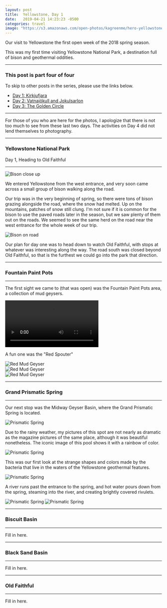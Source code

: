 ```yaml
---
layout: post
title:  Yellowstone, Day 1
date:   2019-04-21 14:23:23 -0500
categories: travel
image: "https://s3.amazonaws.com/open-photos/kagreenme/hero-yellowstone2019-day1.png"
---
```


Our visit to Yellowstone the first open week of the 2018 spring season.

This was my first time visiting Yellowstone National Park, a destination full of bison and geothermal oddities.

<!--more-->

----

<h3>This post is part four of four</h3>
<p>To skip to other posts in the series, please use the links below.</p>
<ul>
  <li><a href="{{ site.url }}/posts/iceland-southern-coast-day-1.html/">Day 1: Kirkjufjara</a></li>
  <li><a href="{{ site.url }}/posts/iceland-southern-coast-day-2.html">Day 2: Vatnajökull and Jokulsarlon</a></li>
  <li><a href="{{ site.url }}/posts/iceland-southern-coast-day-3.html">Day 3: The Golden Circle</a></li>
</ul>

----

For those of you who are here for the photos, I apologize that there is not too much to see from these last two days. The activities on Day 4 did not lend themselves to photography.

----

<h3>Yellowstone National Park</h3>
<p>Day 1, Heading to Old Faithful</p>

----

<img src="/img/blank.png" alt="Bison close up" data-echo="https://s3.amazonaws.com/open-photos/kagreenme/yellowstone2019-day01-bison-01.png" class="img-fluid">

We entered Yellowstone from the west entrance, and very soon came across a small group of bison walking along the road.

Our trip was in the very beginning of spring, so there were tons of bison grazing alongside the road, where the snow had melted. Up on the mountains, patches of snow still clung. I'm not sure if it is common for the bison to use the paved roads later in the season, but we saw plenty of them out on the roads. We seemed to see the same herd on the road near the west entrance for the whole week of our trip.

<img src="/img/blank.png" alt="Bison on road" data-echo="https://s3.amazonaws.com/open-photos/kagreenme/yellowstone2019-day01-bison-02.png" class="img-fluid">

Our plan for day one was to head down to watch Old Faithful, with stops at whatever was interesting along the way. The road south was closed beyond Old Faithful, so that is the furthest we could go into the park that direction.

----

<h3>Fountain Paint Pots</h3>

----

The first sight we came to (that was open) was the Fountain Paint Pots area, a collection of mud geysers.

<video controls>
  <source src="https://s3.amazonaws.com/open-photos/kagreenme/yellowstone2019-fountainpaintpot.mp4" type="video/mp4">
  Your browser does not support the video tag.
</video>

A fun one was the "Red Spouter"

<div class="photo-row">
  <div class="flex-item">
    <img src="/img/blank.png" alt="Red Mud Geyser" data-echo="https://s3.amazonaws.com/open-photos/kagreenme/yellowstone2019-day01-redspouter1.png" class="img-fluid">
  </div>
  <div class="flex-item">
    <img src="/img/blank.png" alt="Red Mud Geyser" data-echo="https://s3.amazonaws.com/open-photos/kagreenme/yellowstone2019-day01-redspouter2.png" class="img-fluid">
  </div>
  <div class="flex-item">
    <img src="/img/blank.png" alt="Red Mud Geyser" data-echo="https://s3.amazonaws.com/open-photos/kagreenme/yellowstone2019-day01-redspouter3.png" class="img-fluid">
  </div>
</div>

----

<h3>Grand Prismatic Spring</h3>

----

Our next stop was the Midway Geyser Basin, where the Grand Prismatic Spring is located.

<img src="/img/blank.png" alt="Prismatic Spring" data-echo="https://s3.amazonaws.com/open-photos/kagreenme/yellowstone2019-day01-grandprismatic02.png" class="img-fluid">

Due to the rainy weather, my pictures of this spot are not nearly as dramatic as the magazine pictures of the same place, although it was beautiful nonetheless. The iconic image of this pool shows it with a rainbow of color.

<img src="/img/blank.png" alt="Prismatic Spring" data-echo="https://s3.amazonaws.com/open-photos/kagreenme/yellowstone2019-day01-grandprismatic.png" class="img-fluid">

This was our first look at the strange shapes and colors made by the bacteria that live in the waters of the Yellowstone geothermal features.

<img src="/img/blank.png" alt="Prismatic Spring" data-echo="https://s3.amazonaws.com/open-photos/kagreenme/yellowstone2019-day01-grandprismaticdetail.png" class="img-fluid">

A river runs past the entrance to the spring, and hot water pours down from the spring, steaming into the river, and creating brightly covered rivulets.

<img src="/img/blank.png" alt="Prismatic Spring" data-echo="https://s3.amazonaws.com/open-photos/kagreenme/yellowstone2019-day01-grandprismaticriver.png" class="img-fluid">

<img src="/img/blank.png" alt="Prismatic Spring" data-echo="https://s3.amazonaws.com/open-photos/kagreenme/yellowstone2019-day01-grandprismaticstream.png" class="img-fluid">



----

<h3>Biscuit Basin</h3>

----

Fill in here.

----

<h3>Black Sand Basin</h3>

----

Fill in here.

----

<h3>Old Faithful</h3>

----

Fill in here.
